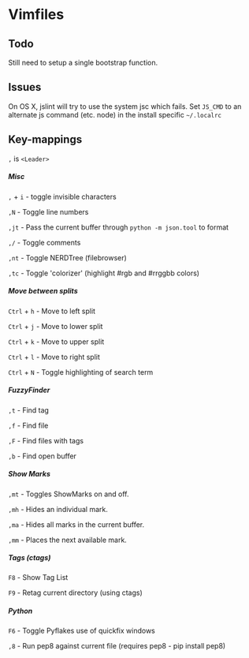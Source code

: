 # Vimfiles

## Todo

Still need to setup a single bootstrap function.

## Issues

On OS X, jslint will try to use the system jsc which fails. Set `JS_CMD` to
an alternate js command (etc. node) in the install specific `~/.localrc`

## Key-mappings

`,` is `<Leader>`

##### Misc

`,` + `i` - toggle invisible characters

`,N` - Toggle line numbers

`,jt` - Pass the current buffer through `python -m json.tool` to format

`,/` - Toggle comments

`,nt` - Toggle NERDTree (filebrowser)

`,tc` - Toggle 'colorizer' (highlight #rgb and #rrggbb colors)

##### Move between splits

`Ctrl` + `h` - Move to left split

`Ctrl` + `j` - Move to lower split

`Ctrl` + `k` - Move to upper split

`Ctrl` + `l` - Move to right split

`Ctrl` + `N` - Toggle highlighting of search term

##### FuzzyFinder

`,t` - Find tag

`,f` - Find file

`,F` - Find files with tags

`,b` - Find open buffer

##### Show Marks

`,mt` - Toggles ShowMarks on and off.

`,mh` - Hides an individual mark.

`,ma` - Hides all marks in the current buffer.

`,mm` - Places the next available mark.

##### Tags (ctags)

`F8` - Show Tag List

`F9` - Retag current directory (using ctags)

##### Python

`F6` - Toggle Pyflakes use of quickfix windows

`,8` - Run pep8 against current file (requires pep8 - pip install pep8)
